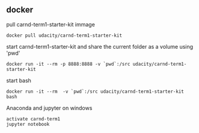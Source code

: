 ## docker
pull carnd-term1-starter-kit immage
```
docker pull udacity/carnd-term1-starter-kit
```

start carnd-term1-starter-kit and share the current folder as a volume using 'pwd'
```
docker run -it --rm -p 8888:8888 -v `pwd`:/src udacity/carnd-term1-starter-kit
```
start bash
```
docker run -it --rm  -v `pwd`:/src udacity/carnd-term1-starter-kit bash
```

Anaconda and jupyter on windows
```
activate carnd-term1
jupyter notebook
```
